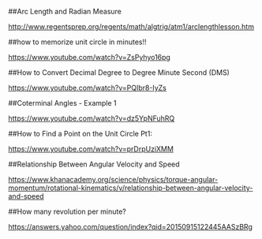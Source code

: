 ##Arc Length and Radian Measure

http://www.regentsprep.org/regents/math/algtrig/atm1/arclengthlesson.htm

##how to memorize unit circle in minutes!!

https://www.youtube.com/watch?v=ZsPyhyo16pg

##How to Convert Decimal Degree to Degree Minute Second (DMS)

https://www.youtube.com/watch?v=PQIbr8-IyZs

##Coterminal Angles - Example 1

https://www.youtube.com/watch?v=dz5YpNFuhRQ

##How to Find a Point on the Unit Circle Pt1: 

https://www.youtube.com/watch?v=prDrpUziXMM

##Relationship Between Angular Velocity and Speed

https://www.khanacademy.org/science/physics/torque-angular-momentum/rotational-kinematics/v/relationship-between-angular-velocity-and-speed

##How many revolution per minute?

https://answers.yahoo.com/question/index?qid=20150915122445AASzBRg















